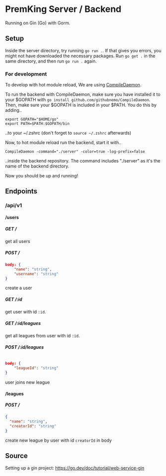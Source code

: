 # PremKing Server / Backend

Running on Gin (Go) with Gorm.

## Setup

Inside the server directory, try running `go run .`. If that gives you errors, you might not have downloaded the necessary packages. Run `go get .` in the same directory, and then run `go run .` again.

### For development

To develop with hot module reload, We are using [CompileDaemon](https://github.com/githubnemo/CompileDaemon).

To run the backend with CompileDaemon, make sure you have installed it to your \$GOPATH with `go install github.com/githubnemo/CompileDaemon`.
Then, make sure your \$GOPATH is included in your \$PATH. You do this by adding..

```
export GOPATH="$HOME/go"
export PATH=$PATH:$GOPATH/bin
```

..to your ~/.zshrc (don't forget to `source ~/.zshrc` afterwards)

Now, to hot module reload run the backend, start it with..

```
CompileDaemon -command="./server" -color=true -log-prefix=false
```

..inside the backend repository. The command includes "./server" as it's the name of the backend directory.

Now you should be up and running!

## Endpoints

### /api/v1

#### /users

##### GET /

get all users

##### POST /

```json
body: {
    "name": "string",
    "username": "string"
}
```

create a user

##### GET /:id

get user with id `:id`.

##### GET /:id/leagues

get all leagues from user with id `:id`.

##### POST /:id/leagues

```json

body: {
    "leagueId": "string"
}
```

user joins new league

#### /leagues

##### POST /

```json
{
  "name": "string",
  "creatorId": "string"
}
```

create new league by user with id `creatorId` in body

## Source

Setting up a gin project: https://go.dev/doc/tutorial/web-service-gin
